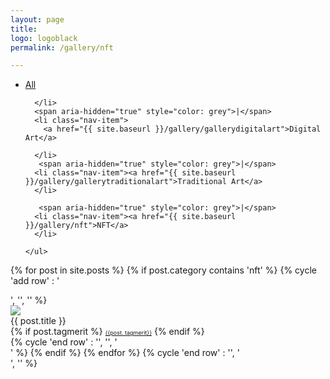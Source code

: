 ```yaml
---
layout: page
title:
logo: logoblack
permalink: /gallery/nft

---
```


<nav class="navbarshop">

<ul>
      <li class="nav-item">
        <a href="{{ site.baseurl }}/gallery/">All</a>
       
      </li>
      <span aria-hidden="true" style="color: grey">|</span>
      <li class="nav-item">
        <a href="{{ site.baseurl }}/gallery/gallerydigitalart">Digital Art</a>
       
      </li>
       <span aria-hidden="true" style="color: grey">|</span>
      <li class="nav-item"><a href="{{ site.baseurl }}/gallery/gallerytraditionalart">Traditional Art</a>
      </li>
      
       <span aria-hidden="true" style="color: grey">|</span>
      <li class="nav-item"><a href="{{ site.baseurl }}/gallery/nft">NFT</a>
      </li>
      
    </ul>
  </nav>
  
<div>

{% for post in site.posts %}
{% if post.category contains 'nft' 
%}
    {% cycle 'add row' : '<div class="row">', '', '' %}
        <div class="column column-33">
            <div class="preview-panel">
                <a href="{{ post.url | prepend: site.baseurl }}">
                    <img src="{{ post.preview }}">
                </a>
                <div class="post-title">{{ post.title }}</div>
               {% if post.tagmerit %}
                <a href="#" class="tag" style="font-size: 9px;">{{post. tagmerit}}</a>
                {% endif %}
           </div>
        </div>
{% cycle 'end row' : '', '', '</div>' %}
{% endif %}
{% endfor %}
{% cycle 'end row' : '', '</div>', '</div>' %}
</div>